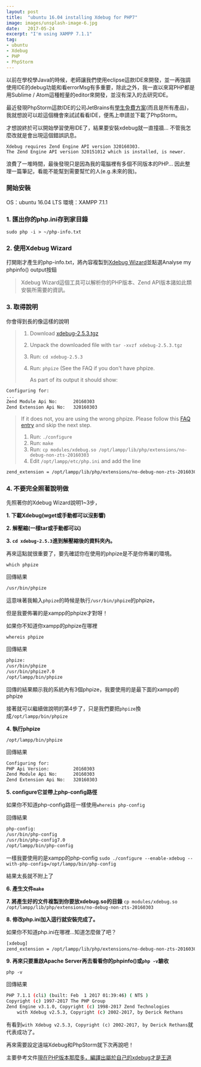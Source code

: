 ```yaml
---
layout: post
title:  "ubuntu 16.04 installing Xdebug for PHP7"
image: images/unsplash-image-6.jpg
date:   2017-05-24
excerpt: "I'm using XAMPP 7.1.1"
tag:
- ubuntu
- Xdebug
- PHP
- PhpStorm
---
```


以前在學校學Java的時候，老師讓我們使用eclipse這款IDE來開發，並一再強調使用IDE的debug功能和看errorMsg有多重要，除此之外，我一直以來寫PHP都是用Sublime / Atom這種輕量的editor來開發，並沒有深入的去研究IDE。

最近發現PhpStorm這款IDE的公司JetBrains有[學生免費方案](https://www.jetbrains.com/student/)(而且是所有產品)，我就想說可以趁這個機會來試試看看IDE，便馬上申請並下載了PhpStorm。

才想說終於可以開始學習使用IDE了，結果要安裝xdebug就一直撞牆...
不管我怎麼改就是會出現這個錯誤訊息。
```bash=
Xdebug requires Zend Engine API version 320160303.
The Zend Engine API version 320151012 which is installed, is newer.
```

浪費了一堆時間，最後發現只是因為我的電腦裡有多個不同版本的PHP...
因此整理一篇筆記，看能不能幫到需要幫忙的人(e.g.未來的我)。

### 開始安裝

OS：ubuntu 16.04 LTS
環境：XAMPP 7.1.1

### **1. 匯出你的php.ini存到家目錄**
`sudo php -i > ~/php-info.txt`

### **2. 使用Xdebug Wizard**
打開剛才產生的php-info.txt，將內容複製到[Xdebug Wizard](https://xdebug.org/wizard.php)並點選Analyse my phpinfo() output按鈕
>Xdebug Wizard這個工具可以解析你的PHP版本、Zend API版本諸如此類安裝所需要的資訊。

### **3. 取得說明**
你會得到長的像這樣的說明

> 1. Download [xdebug-2.5.3.tgz](http://xdebug.org/files/xdebug-2.5.3.tgz)
> 2. Unpack the downloaded file with `tar -xvzf xdebug-2.5.3.tgz`
> 3. Run: `cd xdebug-2.5.3`
> 4. Run: `phpize` (See the FAQ if you don't have phpize.
>
>    As part of its output it should show:
 ```bash
 Configuring for:
 ...
 Zend Module Api No:      20160303
 Zend Extension Api No:   320160303
 ```
>
> If it does not, you are using the wrong phpize. Please follow this [FAQ entry](http://xdebug.org/docs/faq#custom-phpize) and skip the next step.
>
> 1. Run: `./configure`
> 2. Run: `make`
> 3. Run: `cp modules/xdebug.so /opt/lampp/lib/php/extensions/no-debug-non-zts-20160303`
> 4. Edit `/opt/lampp/etc/php.ini` and add the line
```bash
zend_extension = /opt/lampp/lib/php/extensions/no-debug-non-zts-20160303/xdebug.so
```

### **4. 不要完全照著說明做**
先照著你的Xdebug Wizard說明1~3步，

**1. 下載Xdebug(wget或手動都可以沒影響)**

**2. 解壓縮(一樣tar或手動都可以)**

**3. `cd xdebug-2.5.3`進到解壓縮後的資料夾內。**

再來這點就很重要了，要先確認你在使用的phpize是不是你佈署的環境。

`which phpize`

回傳結果
```bash
/usr/bin/phpize
```
這意味著我輸入`phpize`的時候是執行`/usr/bin/phpize`的phpize，

但是我要佈署的是xampp的phpize才對呀！

如果你不知道你xampp的phpize在哪裡

`whereis phpize`

回傳結果
```bash
phpize:
/usr/bin/phpize
/usr/bin/phpize7.0
/opt/lampp/bin/phpize
```

回傳的結果顯示我的系統內有3個phpize，我要使用的是最下面的xampp的phpize

接著就可以繼續做說明的第4步了，只是我們要把`phpize`換成`/opt/lampp/bin/phpize`

**4. 執行phpize**

`/opt/lampp/bin/phpize`

回傳結果
```bash
Configuring for:
PHP Api Version:         20160303
Zend Module Api No:      20160303
Zend Extension Api No:   320160303
```

**5. configure它並帶上php-config路徑**

如果你不知道php-config路徑一樣使用`whereis php-config`

回傳結果
```bash
php-config:
/usr/bin/php-config
/usr/bin/php-config7.0
/opt/lampp/bin/php-config
```

一樣我要使用的是xampp的php-config
`sudo ./configure --enable-xdebug --with-php-config=/opt/lampp/bin/php-config`

結果太長就不附上了

**6. 產生文件`make`**

**7. 將產生好的文件複製到你要放xdebug.so的目錄**
`cp modules/xdebug.so /opt/lampp/lib/php/extensions/no-debug-non-zts-20160303`

**8. 修改php.ini加入這行就安裝完成了。**

如果你不知道php.ini在哪裡...知道怎麼做了吧？
```bash
[xdebug]
zend_extension = /opt/lampp/lib/php/extensions/no-debug-non-zts-20160303/xdebug.so
```
**9. 再來只要重啟Apache Server再去看看你的phpinfo()或`php -v`驗收**

`php -v`

回傳結果
```bash
PHP 7.1.1 (cli) (built: Feb  1 2017 01:39:46) ( NTS )
Copyright (c) 1997-2017 The PHP Group
Zend Engine v3.1.0, Copyright (c) 1998-2017 Zend Technologies
    with Xdebug v2.5.3, Copyright (c) 2002-2017, by Derick Rethans
```

有看到`with Xdebug v2.5.3, Copyright (c) 2002-2017, by Derick Rethans`就代表成功了。

再來需要設定遠端Xdebug和PhpStorm就下次再說吧！

主要參考文件[現在PHP版本那麼多，編譯出屬於自己的xdebug才是王道](http://blog.crazyphper.com/?p=3477)